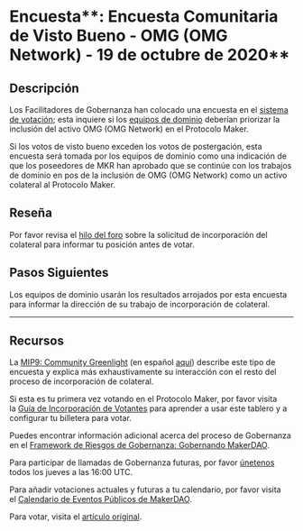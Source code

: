 ﻿# Encuesta**: Encuesta Comunitaria de Visto Bueno - OMG (OMG Network) - 19 de octubre de 2020**

## **Descripción**

Los Facilitadores de Gobernanza han colocado una encuesta en el [sistema de votación](https://vote.makerdao.com/polling); esta inquiere si los [equipos de dominio](https://github.com/makerdao/mips/blob/Accepted/MIP7/mip7.md#mip7c2-the-current-domain-roles-list) deberían priorizar la inclusión del activo OMG (OMG Network) en el Protocolo Maker.

Si los votos de visto bueno exceden los votos de postergación, esta encuesta será tomada por los equipos de dominio como una indicación de que los poseedores de MKR han aprobado que se continúe con los trabajos de dominio en pos de la inclusión de OMG (OMG Network) como un activo colateral al Protocolo Maker.

## **Reseña**

Por favor revisa el [hilo del foro](https://forum.makerdao.com/t/omg-mip6-collateral-onboarding-application/4211) sobre la solicitud de incorporación del colateral para informar tu posición antes de votar.

## Pasos Siguientes

Los equipos de dominio usarán los resultados arrojados por esta encuesta para informar la dirección de su trabajo de incorporación de colateral.

---

## **Recursos**

La [MIP9: Community Greenlight](https://github.com/makerdao/mips/blob/Accepted/MIP9/mip9.md) (en español [aquí](https://forum.makerdao.com/t/mip9-en-espanol/4773)) describe este tipo de encuesta y explica más exhaustivamente su interacción con el resto del proceso de incorporación de colateral.

Si esta es tu primera vez votando en el Protocolo Maker, por favor visita la [Guía de Incorporación de Votantes](https://community-development.makerdao.com/onboarding/voter-onboarding) para aprender a usar este tablero y a configurar tu billetera para votar.

Puedes encontrar información adicional acerca del proceso de Gobernanza en el [Framework de Riesgos de Gobernanza: Gobernando MakerDAO](https://community-development.makerdao.com/governance/governance-risk-framework).

Para participar de llamadas de Gobernanza futuras, por favor [únetenos](https://community-development.makerdao.com/governance/governance-and-risk-meetings) todos los jueves a las 16:00 UTC.

Para añadir votaciones actuales y futuras a tu calendario, por favor visita el [Calendario de Eventos Públicos de MakerDAO](https://calendar.google.com/calendar/embed?src=makerdao.com_3efhm2ghipksegl009ktniomdk%40group.calendar.google.com&ctz=America%2FLos_Angeles).

Para votar, visita el [artículo original](https://github.com/makerdao/community/blob/master/governance/polls/MIP9%20Community%20Greenlight%20Poll%20-%20OMG%20-%20October%2019,%202020.md).
